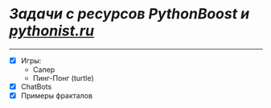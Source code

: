 # ***Задачи с ресурсов PythonBoost и [pythonist.ru](https://pythonist.ru/, "https://pythonist.ru/")***
___
- [x] Игры:
    - Сапер
    - Пинг-Понг (turtle)
- [x] ChatBots
- [x] Примеры фракталов
